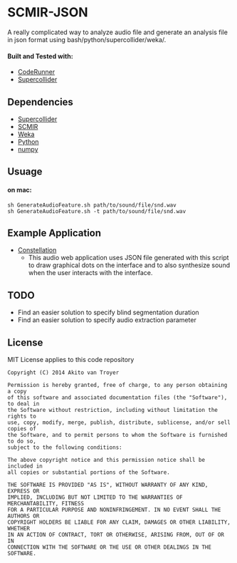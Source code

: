 # SCMIR-JSON

A really complicated way to analyze audio file and generate an analysis file in json format using bash/python/supercollider/weka/.

#### Built and Tested with:
* [CodeRunner](http://krillapps.com/coderunner/)
* [Supercollider](http://supercollider.sourceforge.net/)


## Dependencies
* [Supercollider](http://supercollider.sourceforge.net/)
* [SCMIR](http://www.sussex.ac.uk/Users/nc81/code.html)
* [Weka](http://www.cs.waikato.ac.nz/ml/weka/)
* [Python](https://www.python.org/)
* [numpy](http://www.numpy.org/)

## Usuage
#### on mac:

	sh GenerateAudioFeature.sh path/to/sound/file/snd.wav
	sh GenerateAudioFeature.sh -t path/to/sound/file/snd.wav

## Example Application
* [Constellation](http://toronto.media.mit.edu/scores/constellation/edit/?reload)
	* This audio web application uses JSON file generated with this script to draw graphical dots on the interface and to also synthesize sound when the user interacts with the interface.
	
## TODO
* Find an easier solution to specify blind segmentation duration
* Find an easier solution to specify audio extraction parameter

## License 

MIT License applies to this code repository

    Copyright (C) 2014 Akito van Troyer
        
    Permission is hereby granted, free of charge, to any person obtaining a copy
    of this software and associated documentation files (the "Software"), to deal in
    the Software without restriction, including without limitation the rights to
    use, copy, modify, merge, publish, distribute, sublicense, and/or sell copies of
    the Software, and to permit persons to whom the Software is furnished to do so,
    subject to the following conditions:
    
    The above copyright notice and this permission notice shall be included in
    all copies or substantial portions of the Software.

    THE SOFTWARE IS PROVIDED "AS IS", WITHOUT WARRANTY OF ANY KIND, EXPRESS OR
    IMPLIED, INCLUDING BUT NOT LIMITED TO THE WARRANTIES OF MERCHANTABILITY, FITNESS
    FOR A PARTICULAR PURPOSE AND NONINFRINGEMENT. IN NO EVENT SHALL THE AUTHORS OR
    COPYRIGHT HOLDERS BE LIABLE FOR ANY CLAIM, DAMAGES OR OTHER LIABILITY, WHETHER
    IN AN ACTION OF CONTRACT, TORT OR OTHERWISE, ARISING FROM, OUT OF OR IN
    CONNECTION WITH THE SOFTWARE OR THE USE OR OTHER DEALINGS IN THE SOFTWARE.
